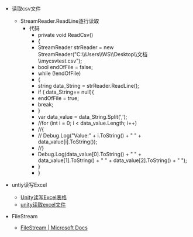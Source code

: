 *   读取csv文件
    *   StreamReader.ReadLine逐行读取
        *   代码
            *   private void ReadCsv()
            *   {
            *   StreamReader strReader = new StreamReader("C:\\\\Users\\\\WS\\\\Desktop\\\\文档\\\\mycsvtest.csv");
            *   bool endOfFile = false;
            *   while (!endOfFile)
            *   {
            *   string data\_String = strReader.ReadLine();
            *   if ( data\_String== null){
            *   endOfFile = true;
            *   break;
            *   }
            *   var data\_value = data\_String.Split(',');
            *   //for (int i = 0; i < data\_value.Length; i++)
            *   //{
            *   // Debug.Log("Value:" + i.ToString() + " " + data\_value\[i\].ToString());
            *   //}
            *   Debug.Log(data\_value\[0\].ToString() + " " + data\_value\[1\].ToString() + " " + data\_value\[2\].ToString() + " ");
            *   }
            *   }
    
*   untiy读写Excel
    *   [Unity读写Excel表格](https://juejin.cn/post/6991464138782277645#heading-5)
    *   [unity读取excel文件](https://blog.csdn.net/wangjiangrong/article/details/79980447)
        
*   FileStream
    *   [FileStream | Microsoft Docs](https://docs.microsoft.com/zh-cn/dotnet/api/system.io.filestream?view=net-6.0)